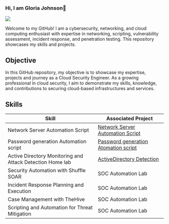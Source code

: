 ### Hi, I am Gloria Johnson👋
<a href="[https://www.linkedin.com/in/your-profile-url](https://www.linkedin.com/in/gloria-johnson-kelubia/)"><img src="https://img.shields.io/badge/LinkedIn-0077B5?style=for-the-badge&logo=linkedin&logoColor=white"></a>


Welcome to my GitHub! I am a cybersecurity, networking, and cloud computing enthusiast with expertise in networking, scripting, vulnerability assessment, incident response, and penetration testing. This repository showcases my skills and projects.

## Objective

In this GitHub repository, my objective is to showcase my expertise, projects and journey as a Cloud Security Engineer. As a growing professional in cloud security, I aim to demonstrate my skills, knowledge, and contributions to securing cloud-based infrastructures and services.

## Skills

| Skill                                         | Associated Project         |
|-----------------------------------------------|----------------------------|
| Network Server Automation Script  | <a href="https://github.com/kelubia/Network-and-remote-server-automation-and-scripting">Network Server Automation Script</a>|
| Password generation Automation script | <a href="https://github.com/kelubia/PASSWORD-GENERATION-AND-SHELLSCRIPT-ARGUMENT">Password generation Atomation script</a>|
| Active Directory Monitoring and Attack Detection Home lab | <a href="https://github.com/kelubia/Active-Directory-Monitoring-and-Attack-Detection-Home-lab">ActiveDirectory Detection</a>|
| Security Automation with Shuffle SOAR         | SOC Automation Lab|
| Incident Response Planning and Execution      | SOC Automation Lab|
| Case Management with TheHive                  | SOC Automation Lab|
| Scripting and Automation for Threat Mitigation | SOC Automation Lab|
